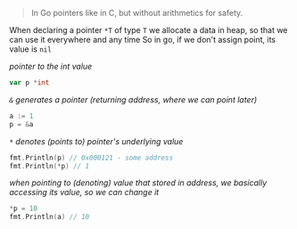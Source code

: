 > In Go pointers like in C, but without arithmetics for safety.

When declaring a pointer `*T` of type `T` we allocate a data in heap, so that we can use it everywhere and any time
So in go, if we don't assign point, its value is `nil`

_pointer to the int value_
```go
var p *int
```

_`&` generates a pointer (returning address, where we can point later)_
```go
a := 1
p = &a
```

_`*` denotes (points to) pointer's underlying value_
```go
fmt.Println(p) // 0x000121 - some address
fmt.Println(*p) // 1
```

_when pointing to (denoting) value that stored in address, we basically accessing its value, so we can change it_
```go
*p = 10
fmt.Println(a) // 10
```
